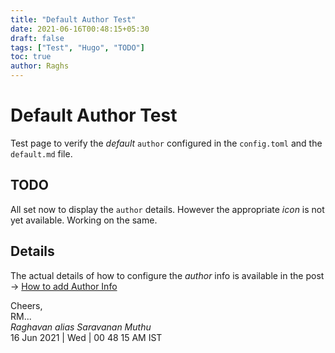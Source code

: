 ```yaml
---
title: "Default Author Test"
date: 2021-06-16T00:48:15+05:30
draft: false
tags: ["Test", "Hugo", "TODO"]
toc: true
author: Raghs
---
```


# Default Author Test

Test page to verify the *default* `author` configured in the `config.toml` and the `default.md` file. 

<!--more-->

## TODO 

All set now to display the `author` details. However the appropriate *icon* is not yet available. Working on the same.

## Details

The actual details of how to configure the *author* info is available in the post &rarr; [How to add Author Info](/posts/test/hugo/how-to-add-author-info/)

Cheers,\
RM...\
_Raghavan alias Saravanan Muthu_\
16 Jun 2021 | Wed | 00 48 15 AM IST
